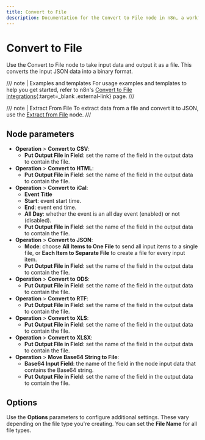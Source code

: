 ```yaml
---
title: Convert to File
description: Documentation for the Convert to File node in n8n, a workflow automation platform. Includes guidance on usage, and links to examples.
---
```


# Convert to File

Use the Convert to File node to take input data and output it as a file. This converts the input JSON data into a binary format.


/// note | Examples and templates
For usage examples and templates to help you get started, refer to n8n's [Convert to File integrations](https://n8n.io/integrations/convert-to-file/){:target=_blank .external-link} page.
///

/// note | Extract From File
To extract data from a file and convert it to JSON, use the [Extract from File](/integrations/builtin/core-nodes/n8n-nodes-base.extractfromfile/) node.
///

## Node parameters


* **Operation** > **Convert to CSV**:
	* **Put Output File in Field**: set the name of the field in the output data to contain the file.
* **Operation** > **Convert to HTML**:
	* **Put Output File in Field**: set the name of the field in the output data to contain the file.
* **Operation** > **Convert to iCal**:
	* **Event Title**
	* **Start**: event start time.
	* **End**: event end time.
	* **All Day**: whether the event is an all day event (enabled) or not (disabled).
	* **Put Output File in Field**: set the name of the field in the output data to contain the file.
* **Operation** > **Convert to JSON**:
	* **Mode**: choose **All Items to One File** to send all input items to a single file, or **Each Item to Separate File** to create a file for every input item.
	* **Put Output File in Field**: set the name of the field in the output data to contain the file.
* **Operation** > **Convert to ODS**:
	* **Put Output File in Field**: set the name of the field in the output data to contain the file.
* **Operation** > **Convert to RTF**:
	* **Put Output File in Field**: set the name of the field in the output data to contain the file.
* **Operation** > **Convert to XLS**:
	* **Put Output File in Field**: set the name of the field in the output data to contain the file.
* **Operation** > **Convert to XLSX**:
	* **Put Output File in Field**: set the name of the field in the output data to contain the file.
* **Operation** > **Move Base64 String to File**:
	* **Base64 Input Field**: the name of the field in the node input data that contains the Base64 string.
	* **Put Output File in Field**: set the name of the field in the output data to contain the file.

## Options

Use the **Options** parameters to configure additional settings. These vary depending on the file type you're creating. You can set the **File Name** for all file types.
